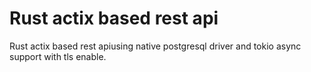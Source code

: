 # Rust actix based rest api
Rust actix based rest apiusing native postgresql driver and tokio async support with tls enable.
